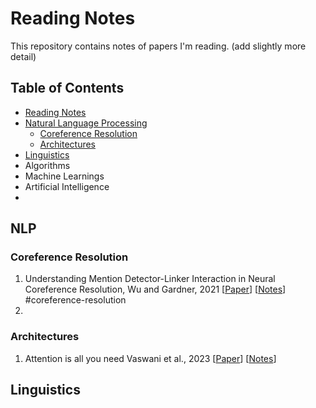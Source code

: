 # Reading Notes

This repository contains notes of papers I'm reading. (add slightly more detail)

Table of Contents
-----------------

* [Reading Notes](#reading-notes)
* [Natural Language Processing](#nlp)
  * [Coreference Resolution](#coreference-resolution)
  * [Architectures](#architectures)
* [Linguistics](#linguistics)
* Algorithms
* Machine Learnings
* Artificial Intelligence
* 


## NLP

### Coreference Resolution
1. Understanding Mention Detector-Linker Interaction in Neural Coreference Resolution, Wu and Gardner, 2021 [[Paper](https://aclanthology.org/2021.crac-1.16/)] [[Notes](https://github.com/weezymatt/papers/blob/main/2023/2021.crac-1.16.md)] #coreference-resolution
2. 

###  Architectures 
1. Attention is all you need Vaswani et al., 2023 [[Paper](https://arxiv.org/abs/1706.03762)] [[Notes](https://github.com/weezymatt/papers/blob/main/2023/1706.03762.md)]

## Linguistics
